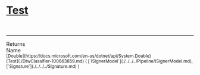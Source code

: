 # [Test](./DtwClassifier-100663859.md)


<br>
<hr>
Returns<img width=550/>Name
<br>
<sub>[Double](https://docs.microsoft.com/en-us/dotnet/api/System.Double)</sub><img width=500/><sub>[Test](./DtwClassifier-100663859.md) ( [`ISignerModel`](./../../../Pipeline/ISignerModel.md), [`Signature`](./../../../Signature.md) )</sub><br>


